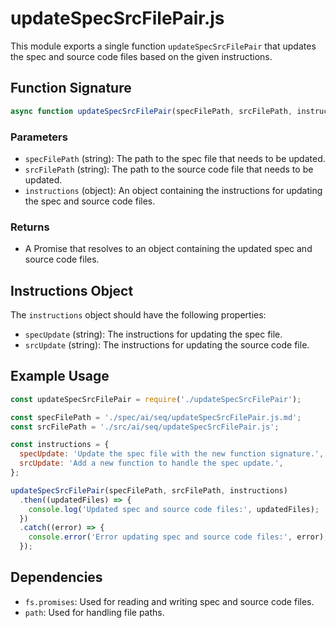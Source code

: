 # updateSpecSrcFilePair.js

This module exports a single function `updateSpecSrcFilePair` that updates the spec and source code files based on the given instructions.

## Function Signature

```javascript
async function updateSpecSrcFilePair(specFilePath, srcFilePath, instructions)
```

### Parameters

- `specFilePath` (string): The path to the spec file that needs to be updated.  
- `srcFilePath` (string): The path to the source code file that needs to be updated.
- `instructions` (object): An object containing the instructions for updating the spec and source code files.

### Returns

- A Promise that resolves to an object containing the updated spec and source code files.

## Instructions Object

The `instructions` object should have the following properties:

- `specUpdate` (string): The instructions for updating the spec file.  
- `srcUpdate` (string): The instructions for updating the source code file.

## Example Usage

```javascript
const updateSpecSrcFilePair = require('./updateSpecSrcFilePair');

const specFilePath = './spec/ai/seq/updateSpecSrcFilePair.js.md';
const srcFilePath = './src/ai/seq/updateSpecSrcFilePair.js';

const instructions = {
  specUpdate: 'Update the spec file with the new function signature.',
  srcUpdate: 'Add a new function to handle the spec update.',
};

updateSpecSrcFilePair(specFilePath, srcFilePath, instructions)
  .then((updatedFiles) => {
    console.log('Updated spec and source code files:', updatedFiles);
  })
  .catch((error) => {
    console.error('Error updating spec and source code files:', error);
  });
```

## Dependencies

- `fs.promises`: Used for reading and writing spec and source code files.  
- `path`: Used for handling file paths.